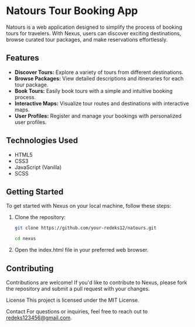 # Natours Tour Booking App

Natours is a web application designed to simplify the process of booking tours for travelers. With Nexus, users can discover exciting destinations, browse curated tour packages, and make reservations effortlessly.

## Features

- **Discover Tours:** Explore a variety of tours from different destinations.
- **Browse Packages:** View detailed descriptions and itineraries for each tour package.
- **Book Tours:** Easily book tours with a simple and intuitive booking process.
- **Interactive Maps:** Visualize tour routes and destinations with interactive maps.
- **User Profiles:** Register and manage your bookings with personalized user profiles.

## Technologies Used

- HTML5
- CSS3
- JavaScript (Vanilla)
- SCSS

## Getting Started

To get started with Nexus on your local machine, follow these steps:

1. Clone the repository:

   ```bash
   git clone https://github.com/your-redeks12/natours.git
   ```

   ```bash
   cd nexus
   ```

2. Open the index.html file in your preferred web browser.

## Contributing

Contributions are welcome! If you'd like to contribute to Nexus, please fork the repository and submit a pull request with your changes.

License
This project is licensed under the MIT License.

Contact
For questions or inquiries, feel free to reach out to redeks123456@gmail.com.
